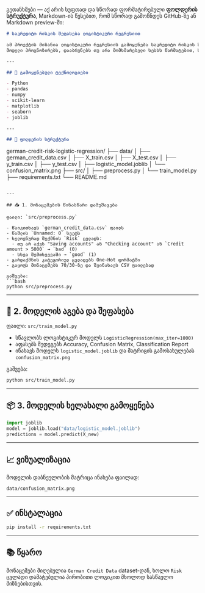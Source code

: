 გეთანხმები — აქ არის სუფთად და სწორად ფორმატირებული **ფოლდერის სტრუქტურა**, Markdown-ის წესებით, რომ სწორად გამოჩნდეს GitHub-ზე ან Markdown preview-ში:

```markdown
# საკრედიტო რისკის შეფასება ლოგისტიკური რეგრესიით

ამ პროექტის მიზანია ლოგისტიკური რეგრესიის გამოყენება საკრედიტო რისკის შეფასებისთვის.  
მოდელი პროგნოზირებს, დააბრუნებს თუ არა მომხმარებელი სესხს წარმატებით, ხელოვნურად შექმნილი `Risk` ცვლადის მიხედვით.

---

## 🔧 გამოყენებული ტექნოლოგიები

- Python  
- pandas  
- numpy  
- scikit-learn  
- matplotlib  
- seaborn  
- joblib  

---

## 📁 ფოლდერის სტრუქტურა

```

german-credit-risk-logistic-regression/
├── data/
│   ├── german\_credit\_data.csv
│   ├── X\_train.csv
│   ├── X\_test.csv
│   ├── y\_train.csv
│   ├── y\_test.csv
│   ├── logistic\_model.joblib
│   └── confusion\_matrix.png
├── src/
│   ├── preprocess.py
│   └── train\_model.py
├── requirements.txt
└── README.md

````

---

## 📥 1. მონაცემების წინასწარი დამუშავება

ფაილი: `src/preprocess.py`

- წაიკითხავს `german_credit_data.csv` ფაილს
- წაშლის `Unnamed: 0` სვეტს
- ხელოვნურად შექმნის `Risk` ცვლადს:
  - თუ არ აქვს "Saving accounts" ან "Checking account" ან `Credit amount > 5000` → `bad` (0)
  - სხვა შემთხვევაში → `good` (1)
- გარდაქმნის კატეგორიულ ცვლადებს One-Hot ფორმატში
- გაყოფს მონაცემებს 70/30-ზე და შეინახავს CSV ფაილებად

გაშვება:
```bash
python src/preprocess.py
````

---

## 🧠 2. მოდელის აგება და შეფასება

ფაილი: `src/train_model.py`

* სწავლობს ლოგისტიკურ მოდელს `LogisticRegression(max_iter=1000)`
* აფასებს შედეგებს Accuracy, Confusion Matrix, Classification Report
* ინახავს მოდელს `logistic_model.joblib` და მატრიცის გამოსახულებას `confusion_matrix.png`

გაშვება:

```bash
python src/train_model.py
```

---

## 📦 3. მოდელის ხელახალი გამოყენება

```python
import joblib
model = joblib.load("data/logistic_model.joblib")
predictions = model.predict(X_new)
```

---

## 📈 ვიზუალიზაცია

მოდელის დაბნეულობის მატრიცა ინახება ფაილად:

```
data/confusion_matrix.png
```

---

## ✅ ინსტალაცია

```bash
pip install -r requirements.txt
```

---

## 📚 წყარო

მონაცემები მიღებულია `German Credit Data` dataset-დან, ხოლო `Risk` ცვლადი დამატებულია პირობითი ლოგიკით მხოლოდ სასწავლო მიზნებისთვის.

```
```
